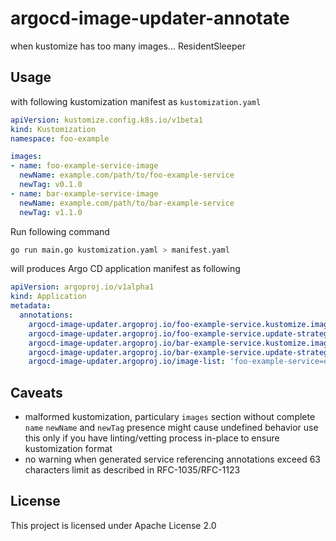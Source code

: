# argocd-image-updater-annotate
when kustomize has too many images... ResidentSleeper

## Usage

with following kustomization manifest as `kustomization.yaml`
```yaml
apiVersion: kustomize.config.k8s.io/v1beta1
kind: Kustomization
namespace: foo-example

images:
- name: foo-example-service-image
  newName: example.com/path/to/foo-example-service
  newTag: v0.1.0
- name: bar-example-service-image
  newName: example.com/path/to/bar-example-service
  newTag: v1.1.0
```

Run following command

```sh
go run main.go kustomization.yaml > manifest.yaml
```

will produces Argo CD application manifest as following
```yaml
apiVersion: argoproj.io/v1alpha1
kind: Application
metadata:
  annotations:
    argocd-image-updater.argoproj.io/foo-example-service.kustomize.image-name: 'foo-example-service-image'
    argocd-image-updater.argoproj.io/foo-example-service.update-strategy: 'latest'
    argocd-image-updater.argoproj.io/bar-example-service.kustomize.image-name: 'bar-example-service-image'
    argocd-image-updater.argoproj.io/bar-example-service.update-strategy: 'latest'
    argocd-image-updater.argoproj.io/image-list: 'foo-example-service=example.com/path/to/foo-example-service,bar-example-service=example.com/path/to/bar-example-service'
```

## Caveats
- malformed kustomization, particulary `images` section without complete `name` `newName` and `newTag` presence might cause undefined behavior
use this only if you have linting/vetting process in-place to ensure kustomization format
- no warning when generated service referencing annotations exceed 63 characters limit as described in RFC-1035/RFC-1123

## License
This project is licensed under Apache License 2.0

